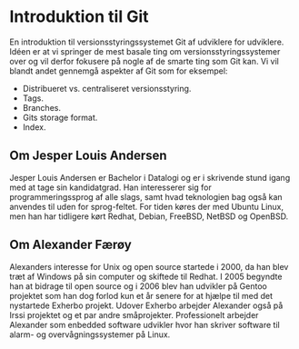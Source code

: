 Introduktion til Git
====================

En introduktion til versionsstyringssystemet Git af udviklere for
udviklere. Idéen er at vi springer de mest basale ting om
versionsstyringssystemer over og vil derfor fokusere på nogle af de
smarte ting som Git kan. Vi vil blandt andet gennemgå aspekter af Git
som for eksempel:

- Distribueret vs. centraliseret versionsstyring.
- Tags.
- Branches.
- Gits storage format.
- Index.

Om Jesper Louis Andersen
------------------------

Jesper Louis Andersen er Bachelor i Datalogi og er i skrivende stund igang med
at tage sin kandidatgrad. Han interesserer sig for programmeringssprog af alle
slags, samt hvad teknologien bag også kan anvendes til uden for sprog-feltet.
For tiden køres der med Ubuntu Linux, men han har tidligere kørt Redhat,
Debian, FreeBSD, NetBSD og OpenBSD.


Om Alexander Færøy
------------------

Alexanders interesse for Unix og open source startede i 2000, da han
blev træt af Windows på sin computer og skiftede til Redhat. I 2005
begyndte han at bidrage til open source og i 2006 blev han udvikler på
Gentoo projektet som han dog forlod kun et år senere for at hjælpe til
med det nystartede Exherbo projekt.  Udover Exherbo arbejder Alexander
også på Irssi projektet og et par andre småprojekter. Professionelt
arbejder Alexander som enbedded software udvikler hvor han skriver
software til alarm- og overvågningssystemer på Linux.

